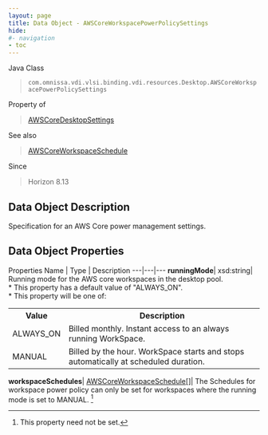 ```yaml
---
layout: page
title: Data Object - AWSCoreWorkspacePowerPolicySettings
hide:
#- navigation
- toc
---
```






Java Class
> `com.omnissa.vdi.vlsi.binding.vdi.resources.Desktop.AWSCoreWorkspacePowerPolicySettings`

Property of
> [AWSCoreDesktopSettings](vdi.resources.Desktop.AWSCoreDesktopSettings.md#field_detail)

See also
> [AWSCoreWorkspaceSchedule](vdi.resources.Desktop.AWSCoreWorkspaceSchedule.md)

Since
> Horizon 8.13


## Data Object Description

Specification for an AWS Core power management settings.

## Data Object Properties
Properties
Name |  Type |  Description
---|---|---
**runningMode**|  xsd:string|  Running mode for the AWS core workspaces in the desktop pool.<br>* This property has a default value of "ALWAYS_ON".<br>* This property will be one of:<br><table><tr><th>Value</th><th>Description</th></tr><tr><td>ALWAYS_ON</td><td>Billed monthly. Instant access to an always running WorkSpace.</td></tr><tr><td>MANUAL</td><td>Billed by the hour. WorkSpace starts and stops automatically at scheduled duration.</td></tr></table>
**workspaceSchedules**| [AWSCoreWorkspaceSchedule[]](vdi.resources.Desktop.AWSCoreWorkspaceSchedule.md)|  The Schedules for workspace power policy can only be set for workspaces where the running mode is set to MANUAL. [^1]


 


[^1]: This property need not be set.